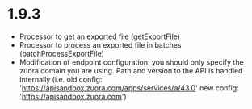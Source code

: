 1.9.3
=====

- Processor to get an exported file (getExportFile)
- Processor to process an exported file in batches (batchProcessExportFile)
- Modification of endpoint configuration: you should only specify the zuora domain you are using. Path and version to the API is handled internally (i.e. old config: 'https://apisandbox.zuora.com/apps/services/a/43.0' new config: 'https://apisandbox.zuora.com')
